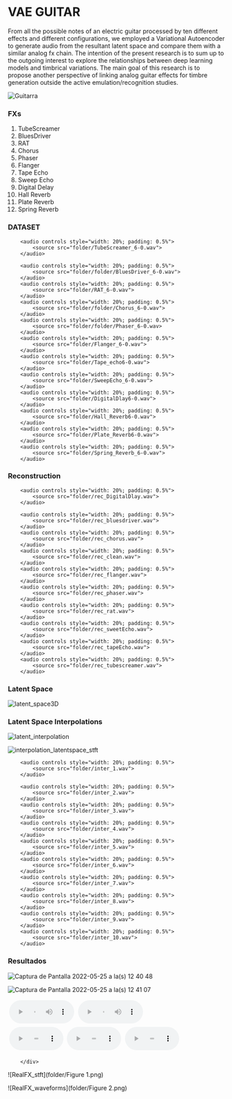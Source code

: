 
# VAE GUITAR

From all the possible notes of an electric guitar processed by ten different effects and different configurations, we employed a Variational Autoencoder to generate audio from the resultant latent space and compare them with a similar analog fx chain. The intention of the present research is to sum up to the outgoing interest to explore the relationships between deep learning models and timbrical variations. The main goal of this research is to propose another perspective of linking analog guitar effects for timbre generation outside the active emulation/recognition studies.

![Guitarra](https://user-images.githubusercontent.com/31640735/170167851-d74f1017-5f94-45d9-8f28-78c10a3f8668.JPG)

### FXs

1. TubeScreamer
2. BluesDriver
3. RAT
4. Chorus
5. Phaser
6. Flanger
7. Tape Echo
8. Sweep Echo
9. Digital Delay
10. Hall Reverb
11. Plate Reverb
12. Spring Reverb


### DATASET
<div class="figure">
    <div align ="left">

        <audio controls style="width: 20%; padding: 0.5%">
            <source src="folder/TubeScreamer_6-0.wav">
        </audio>
        
        <audio controls style="width: 20%; padding: 0.5%">
            <source src="folder/folder/BluesDriver_6-0.wav">
        </audio> 
        <audio controls style="width: 20%; padding: 0.5%">
            <source src="folder/RAT_6-0.wav">
        </audio>
        <audio controls style="width: 20%; padding: 0.5%">
            <source src="folder/folder/Chorus_6-0.wav">
        </audio>
        <audio controls style="width: 20%; padding: 0.5%">
            <source src="folder/folder/Phaser_6-0.wav>
        </audio>
        <audio controls style="width: 20%; padding: 0.5%">
            <source src="folder/Flanger_6-0.wav">
        </audio>
        <audio controls style="width: 20%; padding: 0.5%">
            <source src="folder/Tape_echo6-0.wav">
        </audio>
        <audio controls style="width: 20%; padding: 0.5%">
            <source src="folder/SweepEcho_6-0.wav">
        </audio>
        <audio controls style="width: 20%; padding: 0.5%">
            <source src="folder/DigitalDlay6-0.wav">
        </audio>
        <audio controls style="width: 20%; padding: 0.5%">
            <source src="folder/Hall_Reverb6-0.wav">
        </audio>
        <audio controls style="width: 20%; padding: 0.5%">
            <source src="folder/Plate_Reverb6-0.wav">
        </audio>
        <audio controls style="width: 20%; padding: 0.5%">
            <source src="folder/Spring_Reverb_6-0.wav">
        </audio>
</div>
</div>

### Reconstruction

<div class="figure">
    <div align ="left">

        <audio controls style="width: 20%; padding: 0.5%">
            <source src="folder/rec_DigitalDlay.wav">
        </audio>
        
        <audio controls style="width: 20%; padding: 0.5%">
            <source src="folder/rec_bluesdriver.wav">
        </audio> 
        <audio controls style="width: 20%; padding: 0.5%">
            <source src="folder/rec_chorus.wav">
        </audio>
        <audio controls style="width: 20%; padding: 0.5%">
            <source src="folder/rec_clean.wav">
        </audio>
        <audio controls style="width: 20%; padding: 0.5%">
            <source src="folder/rec_flanger.wav">
        </audio>
        <audio controls style="width: 20%; padding: 0.5%">
            <source src="folder/rec_phaser.wav">
        </audio>
        <audio controls style="width: 20%; padding: 0.5%">
            <source src="folder/rec_rat.wav">
        </audio>
        <audio controls style="width: 20%; padding: 0.5%">
            <source src="folder/rec_sweetEcho.wav">
        </audio>
        <audio controls style="width: 20%; padding: 0.5%">
            <source src="folder/rec_tapeEcho.wav">
        </audio>
        <audio controls style="width: 20%; padding: 0.5%">
            <source src="folder/rec_tubescreamer.wav">
        </audio>
</div>
</div>

### Latent Space
![latent_space3D](https://user-images.githubusercontent.com/31640735/170166020-c0ea065d-5237-4534-982e-00393a2cc890.png)

### Latent Space Interpolations

![latent_interpolation](https://user-images.githubusercontent.com/31640735/170180602-5aab303a-35c3-4504-9f6a-371ca5448c8a.png)


![interpolation_latentspace_stft](https://user-images.githubusercontent.com/31640735/170180263-49e1e121-0350-4dcf-a731-34eeb23f1d2d.png)



<div class="figure">
    <div align ="left">

        <audio controls style="width: 20%; padding: 0.5%">
            <source src="folder/inter_1.wav">
        </audio>
        
        <audio controls style="width: 20%; padding: 0.5%">
            <source src="folder/inter_2.wav">
        </audio>
        <audio controls style="width: 20%; padding: 0.5%">
            <source src="folder/inter_3.wav">
        </audio>
        <audio controls style="width: 20%; padding: 0.5%">
            <source src="folder/inter_4.wav">
        </audio>
        <audio controls style="width: 20%; padding: 0.5%">
            <source src="folder/inter_5.wav">
        </audio>
        <audio controls style="width: 20%; padding: 0.5%">
            <source src="folder/inter_6.wav">
        </audio>
        <audio controls style="width: 20%; padding: 0.5%">
            <source src="folder/inter_7.wav">
        </audio>
        <audio controls style="width: 20%; padding: 0.5%">
            <source src="folder/inter_8.wav">
        </audio>
        <audio controls style="width: 20%; padding: 0.5%">
            <source src="folder/inter_9.wav">
        </audio>
        <audio controls style="width: 20%; padding: 0.5%">
            <source src="folder/inter_10.wav">
        </audio>
</div>
</div>

### Resultados

![Captura de Pantalla 2022-05-25 a la(s) 12 40 48](https://user-images.githubusercontent.com/31640735/170329171-7faf0922-543f-4d64-b1fc-334e172c5fb5.png)

![Captura de Pantalla 2022-05-25 a la(s) 12 41 07](https://user-images.githubusercontent.com/31640735/170329190-55cc36d9-80c4-4d5a-a4fd-a5039d4d68b6.png)


<div class="figure">
    <div align ="left">

<audio controls style="width: 30%; padding: 0.5%">
            <source src="folder/inter_8.wav">
        </audio>
        <audio controls style="width: 30%; padding: 0.5%">
            <source src="folder/inter_9.wav">
        </audio>
</div>
</div>


<div class="figure">
    <div align ="left">
        <audio controls style="width: 25%; padding: 0.5%">
            <source src="folder/1-0ChorusBluesParallel.wav">
        </audio>
        <audio controls style="width: 25%; padding: 0.5%">
            <source src="folder/BD-CH.wav">
        </audio>
        <audio controls style="width: 25%; padding: 0.5%">
            <source src="folder/CH-BD.wav">
        </audio>
        
        </div>
</div>


![RealFX_stft](folder/Figure 1.png)

![RealFX_waveforms](folder/Figure 2.png)

